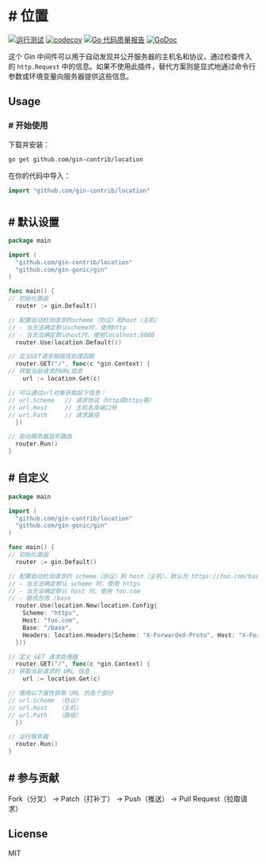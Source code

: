 # # 位置

[![运行测试](https://github.com/gin-contrib/location/actions/workflows/go.yml/badge.svg?branch=master)](https://github.com/gin-contrib/location/actions/workflows/go.yml)
[![codecov](https://codecov.io/gh/gin-contrib/location/branch/master/graph/badge.svg)](https://codecov.io/gh/gin-contrib/location)
[![Go 代码质量报告](https://goreportcard.com/badge/github.com/gin-contrib/location)](https://goreportcard.com/report/github.com/gin-contrib/location)
[![GoDoc](https://godoc.org/github.com/gin-contrib/location?status.svg)](https://godoc.org/github.com/gin-contrib/location)

这个 Gin 中间件可以用于自动发现并公开服务器的主机名和协议，通过检查传入的 `http.Request` 中的信息。如果不使用此插件，替代方案则是显式地通过命令行参数或环境变量向服务器提供这些信息。
## Usage

### # 开始使用

下载并安装：

```bash
go get github.com/gin-contrib/location
```

在你的代码中导入：

```go
import "github.com/gin-contrib/location"
```

#
## # 默认设置

```go
package main

import (
  "github.com/gin-contrib/location"
  "github.com/gin-gonic/gin"
)

func main() {
// 初始化路由
  router := gin.Default()

// 配置自动检测请求的scheme（协议）和host（主机）
// - 当无法确定默认scheme时，使用http
// - 当无法确定默认host时，使用localhost:8080
  router.Use(location.Default())

// 定义GET请求根路径处理函数
  router.GET("/", func(c *gin.Context) {
// 获取当前请求的URL信息
    url := location.Get(c)

// 可以通过url对象获取如下信息：
// url.Scheme   // 请求协议（http或https等）
// url.Host     // 主机名及端口号
// url.Path     // 请求路径
  })

// 启动服务器监听路由
  router.Run()
}
```
## # 自定义

```go
package main

import (
  "github.com/gin-contrib/location"
  "github.com/gin-gonic/gin"
)

func main() {
// 初始化路由
  router := gin.Default()

// 配置自动检测请求的 scheme（协议）和 host（主机），默认为 https://foo.com/base
// - 当无法确定默认 scheme 时，使用 https
// - 当无法确定默认 host 时，使用 foo.com
// - 路径包含 /base
  router.Use(location.New(location.Config{
    Scheme: "https",
    Host: "foo.com",
    Base: "/base",
    Headers: location.Headers{Scheme: "X-Forwarded-Proto", Host: "X-Forwarded-For"},
  }))

// 定义 GET 请求处理器
  router.GET("/", func(c *gin.Context) {
// 获取当前请求的 URL 信息
    url := location.Get(c)

// 使用以下属性获取 URL 的各个部分
// url.Scheme （协议）
// url.Host   （主机）
// url.Path   （路径）
  })

// 运行服务器
  router.Run()
}
```
## # 参与贡献

 Fork（分叉） -> Patch（打补丁） -> Push（推送） -> Pull Request（拉取请求）
## License

MIT
